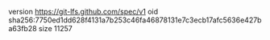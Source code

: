 version https://git-lfs.github.com/spec/v1
oid sha256:7750ed1dd628f4131a7b253c46fa46878131e7c3ecb17afc5636e427ba63fb28
size 11257
